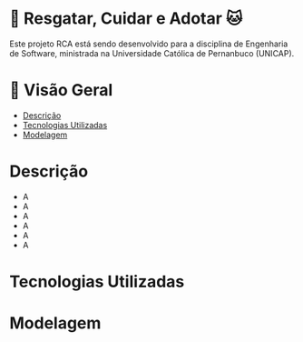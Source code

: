 # 🐶 Resgatar, Cuidar e Adotar 🐱

<p>Este projeto RCA está sendo desenvolvido para a disciplina de Engenharia de Software, ministrada na Universidade Católica de Pernanbuco (UNICAP).</p>

# 📝 Visão Geral

+ <a href="#descrição">Descrição</a>
+ <a href="#tecnologias utilizadas">Tecnologias Utilizadas</a>
+ <a href="#modelagem">Modelagem</a>


# Descrição
+ <a>A</a>
+ <a>A</a>
+ <a>A</a>
+ <a>A</a>
+ <a>A</a>
+ <a>A</a>


# Tecnologias Utilizadas

# Modelagem


